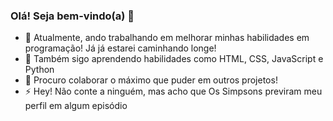 ### Olá! Seja bem-vindo(a) 👋
- 🔭 Atualmente, ando trabalhando em melhorar minhas habilidades em programação! Já já estarei caminhando longe!
- 🌱 Também sigo aprendendo habilidades como HTML, CSS, JavaScript e Python
- 👯 Procuro colaborar o máximo que puder em outros projetos! 
- ⚡ Hey! Não conte a ninguém, mas acho que Os Simpsons previram meu perfil em algum episódio

